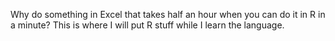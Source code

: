 Why do something in Excel that takes half an hour when you can do it in R in a minute?
This is where I will put R stuff while I learn the language. 
